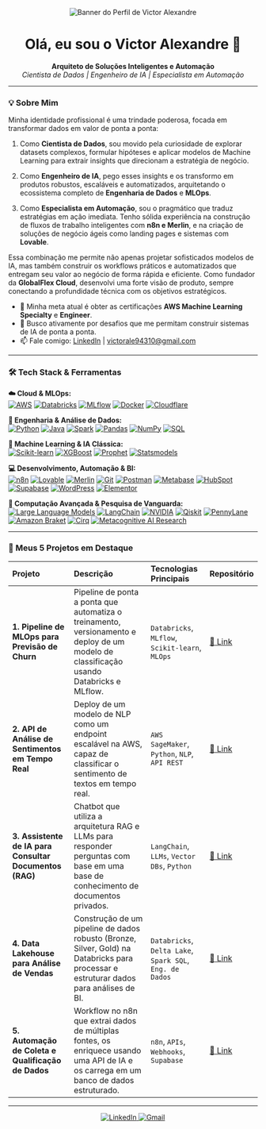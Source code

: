 <!-- Banner -->
<p align="center">
  <!-- Substitua pelo caminho da imagem que você subiu -->
  <img src="https://github.com/user-attachments/assets/6982c612-f7c3-4ca5-88f9-df30eadb30a0" alt="Banner do Perfil de Victor Alexandre">
</p>

<h1 align="center">Olá, eu sou o Victor Alexandre 👋</h1>

<p align="center">
  <strong>Arquiteto de Soluções Inteligentes e Automação</strong><br>
  <em>Cientista de Dados | Engenheiro de IA | Especialista em Automação</em>
</p>

---

### 💡 Sobre Mim

Minha identidade profissional é uma trindade poderosa, focada em transformar dados em valor de ponta a ponta:

1.  Como **Cientista de Dados**, sou movido pela curiosidade de explorar datasets complexos, formular hipóteses e aplicar modelos de Machine Learning para extrair insights que direcionam a estratégia de negócio.

2.  Como **Engenheiro de IA**, pego esses insights e os transformo em produtos robustos, escaláveis e automatizados, arquitetando o ecossistema completo de **Engenharia de Dados** e **MLOps**.

3.  Como **Especialista em Automação**, sou o pragmático que traduz estratégias em ação imediata. Tenho sólida experiência na construção de fluxos de trabalho inteligentes com **n8n e Merlin**, e na criação de soluções de negócio ágeis como landing pages e sistemas com **Lovable**.

Essa combinação me permite não apenas projetar sofisticados modelos de IA, mas também construir os workflows práticos e automatizados que entregam seu valor ao negócio de forma rápida e eficiente. Como fundador da **GlobalFlex Cloud**, desenvolvi uma forte visão de produto, sempre conectando a profundidade técnica com os objetivos estratégicos.

- 🌱 Minha meta atual é obter as certificações **AWS Machine Learning Specialty** e **Engineer**.
- 🚀 Busco ativamente por desafios que me permitam construir sistemas de IA de ponta a ponta.
- 📫 Fale comigo: [LinkedIn](https://www.linkedin.com/in/SEU-PERFIL-AQUI/) | [victorale94310@gmail.com](mailto:victorale94310@gmail.com)

---

### 🛠️ Tech Stack & Ferramentas

<p align="left">
  <strong>☁️ Cloud & MLOps:</strong><br>
  <a href="#"><img src="https://img.shields.io/badge/Amazon_AWS-232F3E?style=for-the-badge&logo=amazon-aws&logoColor=white" alt="AWS"/></a>
  <a href="#"><img src="https://img.shields.io/badge/Databricks-FF3621?style=for-the-badge&logo=databricks&logoColor=white" alt="Databricks"/></a>
  <a href="#"><img src="https://img.shields.io/badge/MLflow-0194E2?style=for-the-badge&logo=mlflow&logoColor=white" alt="MLflow"/></a>
  <a href="#"><img src="https://img.shields.io/badge/Docker-2496ED?style=for-the-badge&logo=docker&logoColor=white" alt="Docker"/></a>
  <a href="#"><img src="https://img.shields.io/badge/Cloudflare-F38020?style=for-the-badge&logo=Cloudflare&logoColor=white" alt="Cloudflare"/></a>
</p>

<p align="left">
  <strong>🔧 Engenharia & Análise de Dados:</strong><br>
  <a href="#"><img src="https://img.shields.io/badge/Python-3776AB?style=for-the-badge&logo=python&logoColor=white" alt="Python"/></a>
  <a href="#"><img src="https://img.shields.io/badge/Java-ED8B00?style=for-the-badge&logo=java&logoColor=white" alt="Java"/></a>
  <a href="#"><img src="https://img.shields.io/badge/Apache_Spark-E25A1C?style=for-the-badge&logo=apache-spark&logoColor=white" alt="Spark"/></a>
  <a href="#"><img src="https://img.shields.io/badge/Pandas-150458?style=for-the-badge&logo=pandas&logoColor=white" alt="Pandas"/></a>
  <a href="#"><img src="https://img.shields.io/badge/NumPy-013243?style=for-the-badge&logo=numpy&logoColor=white" alt="NumPy"/></a>
  <a href="#"><img src="https://img.shields.io/badge/SQL-4479A1?style=for-the-badge&logo=postgresql&logoColor=white" alt="SQL"/></a>
</p>

<p align="left">
  <strong>🤖 Machine Learning & IA Clássica:</strong><br>
  <a href="#"><img src="https://img.shields.io/badge/scikit_learn-F7931E?style=for-the-badge&logo=scikit-learn&logoColor=white" alt="Scikit-learn"/></a>
  <a href="#"><img src="https://img.shields.io/badge/XGBoost-0060A0?style=for-the-badge&logo=xgboost&logoColor=white" alt="XGBoost"/></a>
  <a href="#"><img src="https://img.shields.io/badge/Prophet-0078D4?style=for-the-badge&logo=facebook&logoColor=white" alt="Prophet"/></a>
  <a href="#"><img src="https://img.shields.io/badge/Statsmodels-1A568C?style=for-the-badge&logo=python&logoColor=white" alt="Statsmodels"/></a>
</p>

<p align="left">
  <strong>💻 Desenvolvimento, Automação & BI:</strong><br>
  <a href="#"><img src="https://img.shields.io/badge/n8n-1A8272?style=for-the-badge&logo=n8n&logoColor=white" alt="n8n"/></a>
  <a href="#"><img src="https://img.shields.io/badge/Lovable-FF497A?style=for-the-badge&logo=love&logoColor=white" alt="Lovable"/></a>
  <a href="#"><img src="https://img.shields.io/badge/Merlin-9B59B6?style=for-the-badge" alt="Merlin"/></a>
  <a href="#"><img src="https://img.shields.io/badge/Git-F05032?style=for-the-badge&logo=git&logoColor=white" alt="Git"/></a>
  <a href="#"><img src="https://img.shields.io/badge/Postman-FF6C37?style=for-the-badge&logo=postman&logoColor=white" alt="Postman"/></a>
  <a href="#"><img src="https://img.shields.io/badge/Metabase-509488?style=for-the-badge&logo=metabase&logoColor=white" alt="Metabase"/></a>
  <a href="#"><img src="https://img.shields.io/badge/HubSpot-FF7A59?style=for-the-badge&logo=HubSpot&logoColor=white" alt="HubSpot"/></a>
  <a href="#"><img src="https://img.shields.io/badge/Supabase-3FCF8E?style=for-the-badge&logo=supabase&logoColor=white" alt="Supabase"/></a>
  <a href="#"><img src="https://img.shields.io/badge/WordPress-21759B?style=for-the-badge&logo=WordPress&logoColor=white" alt="WordPress"/></a>
  <a href="#"><img src="https://img.shields.io/badge/Elementor-92003B?style=for-the-badge&logo=Elementor&logoColor=white" alt="Elementor"/></a>
</p>

<p align="left">
  <strong>🌌 Computação Avançada & Pesquisa de Vanguarda:</strong><br>
  <a href="#"><img src="https://img.shields.io/badge/LLMs-007ACC?style=for-the-badge" alt="Large Language Models"/></a>
  <a href="#"><img src="https://img.shields.io/badge/LangChain-FFFFFF?style=for-the-badge&logo=langchain&logoColor=black" alt="LangChain"/></a>
  <a href="#"><img src="https://img.shields.io/badge/NVIDIA-76B900?style=for-the-badge&logo=nvidia&logoColor=white" alt="NVIDIA"/></a>
  <a href="#"><img src="https://img.shields.io/badge/Qiskit-6929C4?style=for-the-badge&logo=qiskit&logoColor=white" alt="Qiskit"/></a>
  <a href="#"><img src="https://img.shields.io/badge/PennyLane-2A334D?style=for-the-badge&logo=pennylane&logoColor=white" alt="PennyLane"/></a>
  <a href="#"><img src="https://img.shields.io/badge/Amazon_Braket-59238E?style=for-the-badge&logo=amazon-aws&logoColor=white" alt="Amazon Braket"/></a>
  <a href="#"><img src="https://img.shields.io/badge/Cirq-3d5a7d?style=for-the-badge&logo=google&logoColor=white" alt="Cirq"/></a>
  <a href="#"><img src="https://img.shields.io/badge/Metacognitive_AI-Research-4A00E0?style=for-the-badge" alt="Metacognitive AI Research"/></a>
</p>

---

### 🚀 Meus 5 Projetos em Destaque

| Projeto | Descrição | Tecnologias Principais | Repositório |
| :--- | :--- | :--- | :--- |
| **1. Pipeline de MLOps para Previsão de Churn** | Pipeline de ponta a ponta que automatiza o treinamento, versionamento e deploy de um modelo de classificação usando Databricks e MLflow. | `Databricks`, `MLflow`, `Scikit-learn`, `MLOps` | [🔗 Link](LINK-PARA-O-REPO-AQUI) |
| **2. API de Análise de Sentimentos em Tempo Real** | Deploy de um modelo de NLP como um endpoint escalável na AWS, capaz de classificar o sentimento de textos em tempo real. | `AWS SageMaker`, `Python`, `NLP`, `API REST` | [🔗 Link](LINK-PARA-O-REPO-AQUI) |
| **3. Assistente de IA para Consultar Documentos (RAG)**| Chatbot que utiliza a arquitetura RAG e LLMs para responder perguntas com base em uma base de conhecimento de documentos privados. | `LangChain`, `LLMs`, `Vector DBs`, `Python` | [🔗 Link](LINK-PARA-O-REPO-AQUI) |
| **4. Data Lakehouse para Análise de Vendas** | Construção de um pipeline de dados robusto (Bronze, Silver, Gold) na Databricks para processar e estruturar dados para análises de BI. | `Databricks`, `Delta Lake`, `Spark SQL`, `Eng. de Dados` | [🔗 Link](LINK-PARA-O-REPO-AQUI) |
| **5. Automação de Coleta e Qualificação de Dados** | Workflow no n8n que extrai dados de múltiplas fontes, os enriquece usando uma API de IA e os carrega em um banco de dados estruturado. | `n8n`, `APIs`, `Webhooks`, `Supabase` | [🔗 Link](LINK-PARA-O-REPO-AQUI) |

---

<p align="center">
  <a href="https://www.linkedin.com/in/SEU-PERFIL-AQUI/">
    <img src="https://img.shields.io/badge/LinkedIn-0077B5?style=for-the-badge&logo=linkedin&logoColor=white" alt="LinkedIn"/>
  </a>
  <a href="mailto:victorale94310@gmail.com">
    <img src="https://img.shields.io/badge/Gmail-D14836?style=for-the-badge&logo=gmail&logoColor=white" alt="Gmail"/>
  </a>
</p>




